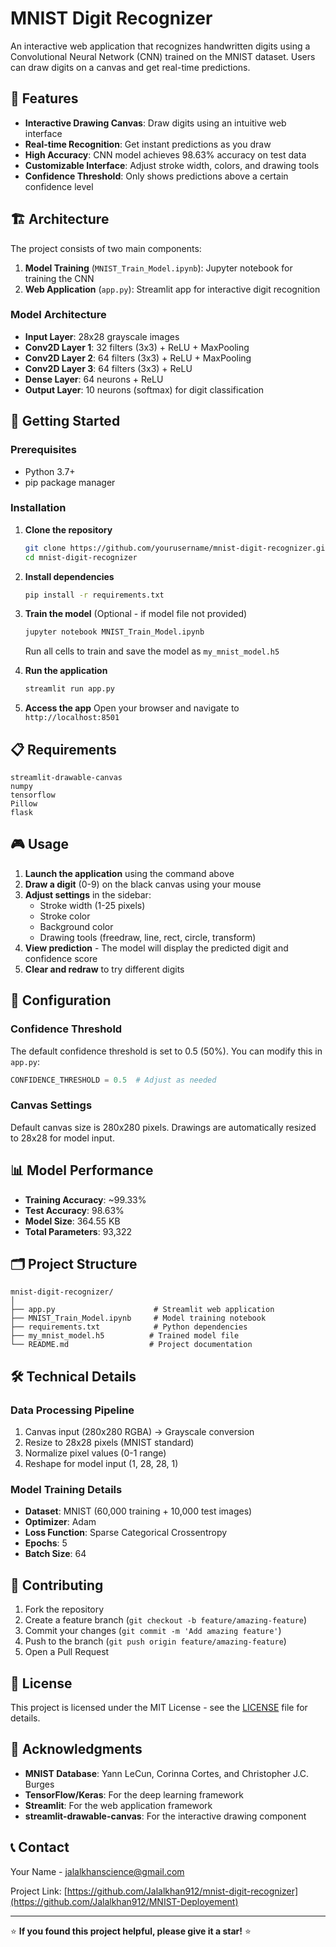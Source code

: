 # MNIST Digit Recognizer

An interactive web application that recognizes handwritten digits using a Convolutional Neural Network (CNN) trained on the MNIST dataset. Users can draw digits on a canvas and get real-time predictions.

## 🎯 Features

- **Interactive Drawing Canvas**: Draw digits using an intuitive web interface
- **Real-time Recognition**: Get instant predictions as you draw
- **High Accuracy**: CNN model achieves 98.63% accuracy on test data
- **Customizable Interface**: Adjust stroke width, colors, and drawing tools
- **Confidence Threshold**: Only shows predictions above a certain confidence level

## 🏗️ Architecture

The project consists of two main components:

1. **Model Training** (`MNIST_Train_Model.ipynb`): Jupyter notebook for training the CNN
2. **Web Application** (`app.py`): Streamlit app for interactive digit recognition

### Model Architecture

- **Input Layer**: 28x28 grayscale images
- **Conv2D Layer 1**: 32 filters (3x3) + ReLU + MaxPooling
- **Conv2D Layer 2**: 64 filters (3x3) + ReLU + MaxPooling  
- **Conv2D Layer 3**: 64 filters (3x3) + ReLU
- **Dense Layer**: 64 neurons + ReLU
- **Output Layer**: 10 neurons (softmax) for digit classification

## 🚀 Getting Started

### Prerequisites

- Python 3.7+
- pip package manager

### Installation

1. **Clone the repository**
   ```bash
   git clone https://github.com/yourusername/mnist-digit-recognizer.git
   cd mnist-digit-recognizer
   ```

2. **Install dependencies**
   ```bash
   pip install -r requirements.txt
   ```

3. **Train the model** (Optional - if model file not provided)
   ```bash
   jupyter notebook MNIST_Train_Model.ipynb
   ```
   Run all cells to train and save the model as `my_mnist_model.h5`

4. **Run the application**
   ```bash
   streamlit run app.py
   ```

5. **Access the app**
   Open your browser and navigate to `http://localhost:8501`

## 📋 Requirements

```
streamlit-drawable-canvas
numpy
tensorflow
Pillow
flask
```

## 🎮 Usage

1. **Launch the application** using the command above
2. **Draw a digit** (0-9) on the black canvas using your mouse
3. **Adjust settings** in the sidebar:
   - Stroke width (1-25 pixels)
   - Stroke color
   - Background color
   - Drawing tools (freedraw, line, rect, circle, transform)
4. **View prediction** - The model will display the predicted digit and confidence score
5. **Clear and redraw** to try different digits

## 🔧 Configuration

### Confidence Threshold
The default confidence threshold is set to 0.5 (50%). You can modify this in `app.py`:

```python
CONFIDENCE_THRESHOLD = 0.5  # Adjust as needed
```

### Canvas Settings
Default canvas size is 280x280 pixels. Drawings are automatically resized to 28x28 for model input.

## 📊 Model Performance

- **Training Accuracy**: ~99.33%
- **Test Accuracy**: 98.63%
- **Model Size**: 364.55 KB
- **Total Parameters**: 93,322

## 🗂️ Project Structure

```
mnist-digit-recognizer/
│
├── app.py                      # Streamlit web application
├── MNIST_Train_Model.ipynb     # Model training notebook
├── requirements.txt            # Python dependencies
├── my_mnist_model.h5          # Trained model file
└── README.md                  # Project documentation
```

## 🛠️ Technical Details

### Data Processing Pipeline
1. Canvas input (280x280 RGBA) → Grayscale conversion
2. Resize to 28x28 pixels (MNIST standard)
3. Normalize pixel values (0-1 range)
4. Reshape for model input (1, 28, 28, 1)

### Model Training Details
- **Dataset**: MNIST (60,000 training + 10,000 test images)
- **Optimizer**: Adam
- **Loss Function**: Sparse Categorical Crossentropy
- **Epochs**: 5
- **Batch Size**: 64

## 🤝 Contributing

1. Fork the repository
2. Create a feature branch (`git checkout -b feature/amazing-feature`)
3. Commit your changes (`git commit -m 'Add amazing feature'`)
4. Push to the branch (`git push origin feature/amazing-feature`)
5. Open a Pull Request

## 📝 License

This project is licensed under the MIT License - see the [LICENSE](LICENSE) file for details.

## 🙏 Acknowledgments

- **MNIST Database**: Yann LeCun, Corinna Cortes, and Christopher J.C. Burges
- **TensorFlow/Keras**: For the deep learning framework
- **Streamlit**: For the web application framework
- **streamlit-drawable-canvas**: For the interactive drawing component

## 📞 Contact

Your Name - jalalkhanscience@gmail.com

Project Link: [https://github.com/Jalalkhan912/mnist-digit-recognizer](https://github.com/Jalalkhan912/MNIST-Deployement)

---

⭐ **If you found this project helpful, please give it a star!** ⭐
